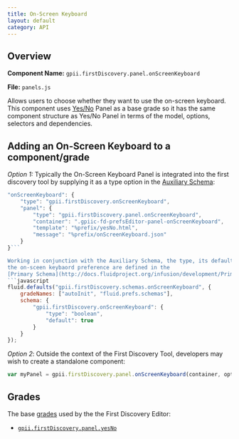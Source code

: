 ```yaml
---
title: On-Screen Keyboard
layout: default
category: API
---
```


## Overview

**Component Name:** `gpii.firstDiscovery.panel.onScreenKeyboard`

**File:** `panels.js`

Allows users to choose whether they want to use the on-screen keyboard.
This component uses [Yes/No](yesNo.md)
Panel as a base grade so it has the same component structure as Yes/No Panel
in terms of the model, options, selectors and dependencies.

## Adding an On-Screen Keyboard to a component/grade

*Option 1:* Typically the On-Screen Keyboard Panel is integrated into the first discovery tool by supplying it as a type option in the
[Auxiliary Schema](http://docs.fluidproject.org/infusion/development/AuxiliarySchemaForPreferencesFramework.html):
```javascript
"onScreenKeyboard": {
    "type": "gpii.firstDiscovery.onScreenKeyboard",
    "panel": {
        "type": "gpii.firstDiscovery.panel.onScreenKeyboard",
        "container": ".gpiic-fd-prefsEditor-panel-onScreenKeyboard",
        "template": "%prefix/yesNo.html",
        "message": "%prefix/onScreenKeyboard.json"
    }
}```

Working in conjunction with the Auxiliary Schema, the type, its default value and range of
the on-sceen keybaord preference are defined in the
[Primary Schema](http://docs.fluidproject.org/infusion/development/PrimarySchemaForPreferencesFramework.html):
```javascript
fluid.defaults("gpii.firstDiscovery.schemas.onScreenKeyboard", {
    gradeNames: ["autoInit", "fluid.prefs.schemas"],
    schema: {
        "gpii.firstDiscovery.onScreenKeyboard": {
            "type": "boolean",
            "default": true
        }
    }
});
```
*Option 2*: Outside the context of the First Discovery Tool, developers may wish to create a standalone component:
```javascript
var myPanel = gpii.firstDiscovery.panel.onScreenKeyboard(container, options);
```

## Grades

The base [grades](http://docs.fluidproject.org/infusion/development/ComponentGrades.html)
used by the the First Discovery Editor:

* [`gpii.firstDiscovery.panel.yesNo`](yesNo.md)

